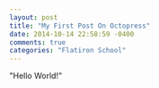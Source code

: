 ```yaml
---
layout: post
title: "My First Post On Octopress"
date: 2014-10-14 22:58:59 -0400
comments: true
categories: "Flatiron School"
---
```

"Hello World!"